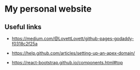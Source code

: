 # My personal website

## Useful links

* https://medium.com/@LovettLovett/github-pages-godaddy-f0318c2f25a
* https://help.github.com/articles/setting-up-an-apex-domain/

* https://react-bootstrap.github.io/components.html#top

